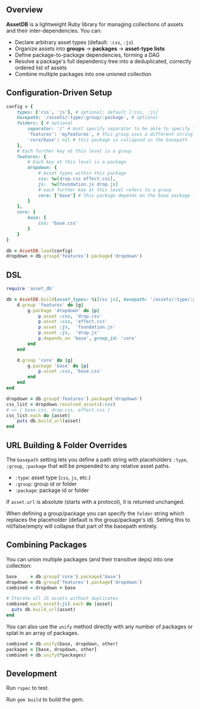 ## Overview

**AssetDB** is a lightweight Ruby library for managing collections of assets and their inter-dependencies. You can:

* Declare arbitrary asset types (default: `:css`, `:js`)
* Organize assets into **groups** → **packages** → **asset-type lists**
* Define package-to-package dependencies, forming a DAG
* Resolve a package's full dependency tree into a deduplicated, correctly ordered list of assets
* Combine multiple packages into one unioned collection

## Configuration-Driven Setup

```ruby
config = {
	types: ['css', 'js'], # optional; default [:css, :js]
	basepath: '/assets/:type/:group/:package', # optional
	folders: { # optional
		separator: '/' # must specify separator to be able to specify "group/package"
		'features': 'myfeatures', # this group uses a different string in the basepath
		'core/base': nil # this package is collapsed in the basepath
	},
	# Each further key at this level is a group
	features: {
		# Each key at this level is a package
		dropdown: {
			# Asset types within this package
			css: %w[drop.css effect.css],
			js:  %w[foundation.js drop.js]
			# each further key at this level refers to a group
			core: ['base'] # this package depends on the base package in the core group
		}
	},
	core: {
		base: {
			css: 'base.css'
		}
	}
}

db = AssetDB.load(config)
dropdown = db.group('features').package('dropdown')
```

## DSL

```ruby
require 'asset_db'

db = AssetDB.build(asset_types: %i[css js], basepath: '/assets/:type/:group/:package') do |d|
	d.group 'features' do |g|
		g.package 'dropdown' do |p|
			p.asset :css, 'drop.css'
			p.asset :css, 'effect.css'
			p.asset :js,  'foundation.js'
			p.asset :js,  'drop.js'
			p.depends_on 'base', group_id: 'core'
		end
	end

	d.group 'core' do |g|
		g.package 'base' do |p|
			p.asset :css, 'base.css'
		end
	end
end

dropdown = db.group('features').package('dropdown')
css_list = dropdown.resolved_assets(:css)
# => [ base.css, drop.css, effect.css ]
css_list.each do |asset|
	puts db.build_url(asset)
end
```

## URL Building & Folder Overrides

The `basepath` setting lets you define a path string with placeholders `:type`, `:group`, `:package` that will be prepended to any relative asset paths.

  * `:type`: asset type (`css`, `js`, etc.)
  * `:group`: group id or folder
  * `:package`: package id or folder

If `asset.url` is absolute (starts with a protocol), it is returned unchanged.

When defining a group/package you can specify the `folder` string which replaces the placeholder (default is the group/package's id). Setting this to nil/false/empty will collapse that part of the basepath entirely.

## Combining Packages

You can union multiple packages (and their transitive deps) into one collection:

```ruby
base     = db.group('core').package('base')
dropdown = db.group('features').package('dropdown')
combined = dropdown + base

# Iterate all JS assets without duplicates
combined.each_asset(:js).each do |asset|
  puts db.build_url(asset)
end
```

You can also use the `unify` method directly with any number of packages or splat in an array of packages.

```ruby
combined = db.unify(base, dropdown, other)
packages = [base, dropdown, other]
combined = db.unify(*packages)
```

## Development

Run `rspec` to test.

Run `gem build` to build the gem.